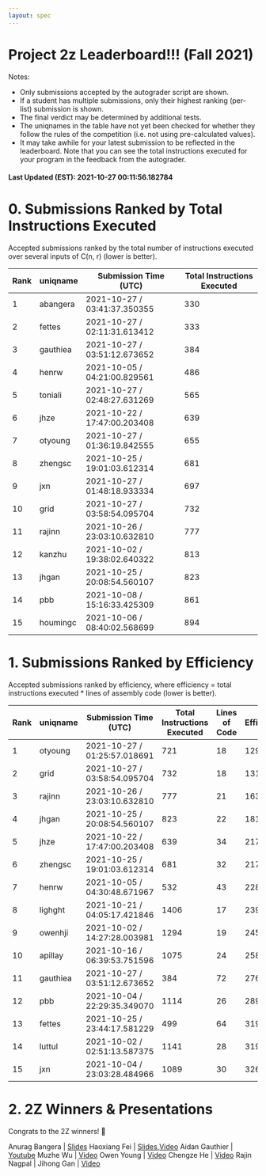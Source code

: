 ```yaml
---
layout: spec
---
```


Project 2z Leaderboard!!! (Fall 2021)
==============================
Notes:
- Only submissions accepted by the autograder script are shown.
- If a student has multiple submissions, only their highest ranking (per-list) submission is shown.
- The final verdict may be determined by additional tests.
- The uniqnames in the table have not yet been checked for whether they follow the rules of the competition (i.e. not using pre-calculated values).
- It may take awhile for your latest submission to be reflected in the leaderboard. Note that you can see the total instructions executed for your program in the feedback from the autograder.


#### Last Updated (EST): 2021-10-27 00:11:56.182784

# 0. Submissions Ranked by Total Instructions Executed
Accepted submissions ranked by the total number of instructions executed over several inputs of C(n, r) (lower is better).

| Rank  | uniqname | Submission Time (UTC) | Total Instructions Executed |
|---|---|---|---|
| 1 | abangera | 2021-10-27 / 03:41:37.350355 | 330 |
| 2 | fettes | 2021-10-27 / 02:11:31.613412 | 333 |
| 3 | gauthiea | 2021-10-27 / 03:51:12.673652 | 384 |
| 4 | henrw | 2021-10-05 / 04:21:00.829561 | 486 |
| 5 | toniali | 2021-10-27 / 02:48:27.631269 | 565 |
| 6 | jhze | 2021-10-22 / 17:47:00.203408 | 639 |
| 7 | otyoung | 2021-10-27 / 01:36:19.842555 | 655 |
| 8 | zhengsc | 2021-10-25 / 19:01:03.612314 | 681 |
| 9 | jxn | 2021-10-27 / 01:48:18.933334 | 697 |
| 10 | grid | 2021-10-27 / 03:58:54.095704 | 732 |
| 11 | rajinn | 2021-10-26 / 23:03:10.632810 | 777 |
| 12 | kanzhu | 2021-10-02 / 19:38:02.640322 | 813 |
| 13 | jhgan | 2021-10-25 / 20:08:54.560107 | 823 |
| 14 | pbb | 2021-10-08 / 15:16:33.425309 | 861 |
| 15 | houmingc | 2021-10-06 / 08:40:02.568699 | 894 |


# 1. Submissions Ranked by Efficiency
Accepted submissions ranked by efficiency, where efficiency = total instructions executed * lines of assembly code (lower is better).

| Rank  | uniqname | Submission Time (UTC) | Total Instructions Executed |Lines of Code | Efficiency |
|---|---|---|---|---|---|
| 1 | otyoung | 2021-10-27 / 01:25:57.018691 | 721 | 18 | 12978 |
| 2 | grid | 2021-10-27 / 03:58:54.095704 | 732 | 18 | 13176 |
| 3 | rajinn | 2021-10-26 / 23:03:10.632810 | 777 | 21 | 16317 |
| 4 | jhgan | 2021-10-25 / 20:08:54.560107 | 823 | 22 | 18106 |
| 5 | jhze | 2021-10-22 / 17:47:00.203408 | 639 | 34 | 21726 |
| 6 | zhengsc | 2021-10-25 / 19:01:03.612314 | 681 | 32 | 21792 |
| 7 | henrw | 2021-10-05 / 04:30:48.671967 | 532 | 43 | 22876 |
| 8 | lighght | 2021-10-21 / 04:05:17.421846 | 1406 | 17 | 23902 |
| 9 | owenhji | 2021-10-02 / 14:27:28.003981 | 1294 | 19 | 24586 |
| 10 | apillay | 2021-10-16 / 06:39:53.751596 | 1075 | 24 | 25800 |
| 11 | gauthiea | 2021-10-27 / 03:51:12.673652 | 384 | 72 | 27648 |
| 12 | pbb | 2021-10-04 / 22:29:35.349070 | 1114 | 26 | 28964 |
| 13 | fettes | 2021-10-25 / 23:44:17.581229 | 499 | 64 | 31936 |
| 14 | luttul | 2021-10-02 / 02:51:13.587375 | 1141 | 28 | 31948 |
| 15 | jxn | 2021-10-04 / 23:03:28.484966 | 1089 | 30 | 32670 |

# 2. 2Z Winners & Presentations
Congrats to the 2Z winners! 🥳

Anurag Bangera | [Slides](https://docs.google.com/presentation/d/1oLkZSVX47eOYVya4rxmdZ5FJvtOAhgRlJrJzLoTNwRo/edit?usp=sharing)
Haoxiang Fei | [Slides](https://drive.google.com/file/d/1iuurEA4aR9pPI0ZorkfEKubl-OkDXOqO/view?usp=sharing),[Video](https://drive.google.com/file/d/1U8QATQZ36nfDKc4Tlsx29bl4EFW0ViAx/view?usp=sharing)
Aidan Gauthier | [Youtube](https://www.youtube.com/watch?v=QfM-XhBVV6Y&t=2s)
Muzhe Wu | [Video](https://drive.google.com/file/d/1qH22NqwGpGUPxn22Ig2LGYiz7ZrCqKjd/view?usp=sharing)
Owen Young | [Video](https://drive.google.com/file/d/1bMHLjAvc22A0nbauG2JLBs3-wGTXY_cp/view?usp=sharing)
Chengze He | [Video](https://drive.google.com/file/d/1scaaFdsIRDq7Qdf29Uk8pgTg2xeECufD/view?usp=sharing)
Rajin Nagpal | 
Jihong Gan | [Video](https://drive.google.com/file/d/1j9DQLLUi6zzEM6pn8n0WYW3KO3ab7OoJ/view?usp=sharing) 
